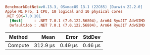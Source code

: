 ``` ini

BenchmarkDotNet=v0.13.3, OS=macOS 13.1 (22C65) [Darwin 22.2.0]
Apple M1 Pro, 1 CPU, 10 logical and 10 physical cores
.NET SDK=7.0.101
  [Host]     : .NET 7.0.1 (7.0.122.56804), Arm64 RyuJIT AdvSIMD
  DefaultJob : .NET 7.0.1 (7.0.122.56804), Arm64 RyuJIT AdvSIMD


```
|  Method |     Mean |   Error |  StdDev |
|-------- |---------:|--------:|--------:|
| Compute | 312.9 μs | 0.49 μs | 0.46 μs |
